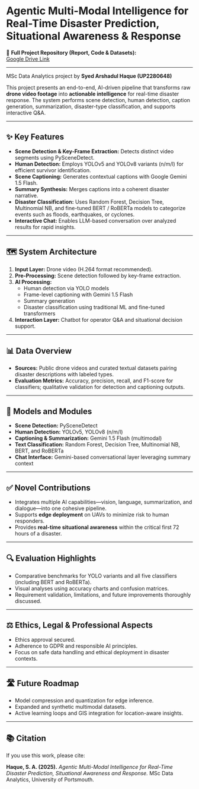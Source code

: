 # Agentic Multi-Modal Intelligence for Real-Time Disaster Prediction, Situational Awareness & Response

📂 **Full Project Repository (Report, Code & Datasets):**  
[Google Drive Link](https://drive.google.com/drive/folders/1Cq0rDgR0lEmzEJ2LEBNDQf0eVekFj0Vi?usp=drive_link)

---

MSc Data Analytics project by **Syed Arshadul Haque (UP2280648)**  

This project presents an end-to-end, AI-driven pipeline that transforms raw **drone video footage** into **actionable intelligence** for real-time disaster response. The system performs scene detection, human detection, caption generation, summarization, disaster-type classification, and supports interactive Q&A.

---

## ✨ Key Features
- **Scene Detection & Key-Frame Extraction:** Detects distinct video segments using PySceneDetect.  
- **Human Detection:** Employs YOLOv5 and YOLOv8 variants (n/m/l) for efficient survivor identification.  
- **Scene Captioning:** Generates contextual captions with Google Gemini 1.5 Flash.  
- **Summary Synthesis:** Merges captions into a coherent disaster narrative.  
- **Disaster Classification:** Uses Random Forest, Decision Tree, Multinomial NB, and fine-tuned BERT / RoBERTa models to categorize events such as floods, earthquakes, or cyclones.  
- **Interactive Chat:** Enables LLM-based conversation over analyzed results for rapid insights.

---

## 🗺️ System Architecture
1. **Input Layer:** Drone video (H.264 format recommended).  
2. **Pre-Processing:** Scene detection followed by key-frame extraction.  
3. **AI Processing:**  
   - Human detection via YOLO models  
   - Frame-level captioning with Gemini 1.5 Flash  
   - Summary generation  
   - Disaster classification using traditional ML and fine-tuned transformers  
4. **Interaction Layer:** Chatbot for operator Q&A and situational decision support.

---

## 📊 Data Overview
- **Sources:** Public drone videos and curated textual datasets pairing disaster descriptions with labeled types.  
- **Evaluation Metrics:** Accuracy, precision, recall, and F1-score for classifiers; qualitative validation for detection and captioning outputs.

---

## 🧪 Models and Modules
- **Scene Detection:** PySceneDetect  
- **Human Detection:** YOLOv5, YOLOv8 (n/m/l)  
- **Captioning & Summarization:** Gemini 1.5 Flash (multimodal)  
- **Text Classification:** Random Forest, Decision Tree, Multinomial NB, BERT, and RoBERTa  
- **Chat Interface:** Gemini-based conversational layer leveraging summary context

---

## ✅ Novel Contributions
- Integrates multiple AI capabilities—vision, language, summarization, and dialogue—into one cohesive pipeline.  
- Supports **edge deployment** on UAVs to minimize risk to human responders.  
- Provides **real-time situational awareness** within the critical first 72 hours of a disaster.

---

## 🔍 Evaluation Highlights
- Comparative benchmarks for YOLO variants and all five classifiers (including BERT and RoBERTa).  
- Visual analyses using accuracy charts and confusion matrices.  
- Requirement validation, limitations, and future improvements thoroughly discussed.

---

## ⚖️ Ethics, Legal & Professional Aspects
- Ethics approval secured.  
- Adherence to GDPR and responsible AI principles.  
- Focus on safe data handling and ethical deployment in disaster contexts.

---

## 🛣️ Future Roadmap
- Model compression and quantization for edge inference.  
- Expanded and synthetic multimodal datasets.  
- Active learning loops and GIS integration for location-aware insights.  

---

## 📚 Citation
If you use this work, please cite:

**Haque, S. A. (2025).** *Agentic Multi-Modal Intelligence for Real-Time Disaster Prediction, Situational Awareness and Response.* MSc Data Analytics, University of Portsmouth.

